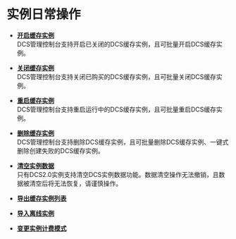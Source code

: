 # 实例日常操作<a name="dcs-zh-ug-180320001"></a>

-   **[开启缓存实例](开启缓存实例.md)**  
DCS管理控制台支持开启已关闭的DCS缓存实例，且可批量开启DCS缓存实例。
-   **[关闭缓存实例](关闭缓存实例.md)**  
DCS管理控制台支持关闭已购买的DCS缓存实例，且可批量关闭DCS缓存实例。
-   **[重启缓存实例](重启缓存实例.md)**  
DCS管理控制台支持重启运行中的DCS缓存实例，且可批量重启DCS缓存实例。
-   **[删除缓存实例](删除缓存实例.md)**  
DCS管理控制台支持删除DCS缓存实例，且可批量删除DCS缓存实例、一键式删除创建失败的DCS缓存实例。
-   **[清空实例数据](清空实例数据.md)**  
只有DCS2.0实例支持清空DCS实例数据功能。数据清空操作无法撤销，且数据被清空后将无法恢复，请谨慎操作。
-   **[导出缓存实例列表](导出缓存实例列表.md)**  

-   **[导入离线实例](导入离线实例.md)**  

-   **[变更实例计费模式](变更实例计费模式.md)**  


